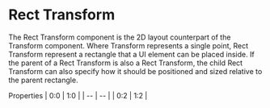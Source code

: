 # Rect Transform

The Rect Transform component is the 2D layout counterpart of the Transform component. Where Transform represents a single point, Rect Transform represent a rectangle that a UI element can be placed inside. If the parent of a Rect Transform is also a Rect Transform, the child Rect Transform can also specify how it should be positioned and sized relative to the parent rectangle.

Properties
| 0:0 | 1:0 |
| -- | -- |
| 0:2 | 1:2 |

